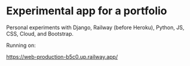 # Experimental app for a portfolio

Personal experiments with Django, Railway (before Heroku), Python, JS, CSS, Cloud, and Bootstrap.

Running on:

<a href="https://web-production-b5c0.up.railway.app/" target="_blank">https://web-production-b5c0.up.railway.app/<a>
